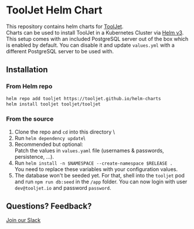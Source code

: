 # ToolJet Helm Chart
This repository contains helm charts for [ToolJet](https://github.com/ToolJet/ToolJet).\
Charts can be used to install ToolJet in a Kubernetes Cluster via [Helm v3](https://helm.sh).\
This setup comes with an included PostgreSQL server out of the box which is enabled by default. You can disable it and update `values.yml` with a different PostgreSQL server to be used with.

## Installation

### From Helm repo
```bash
helm repo add tooljet https://tooljet.github.io/helm-charts
helm install tooljet tooljet/tooljet
```

### From the source
1) Clone the repo and `cd` into this directory \
2) Run `helm dependency update`\
3) Recommended but optional:\
Patch the values in `values.yaml` file (usernames & passwords, persistence, ...).
4) Run `helm install -n $NAMESPACE --create-namespace $RELEASE .`\
You need to replace these variables with your configuration values.
5) The database won't be seeded yet. For that, shell into the `tooljet` pod and run `npm run db:seed` in the `/app` folder. You can now login with user `dev@tooljet.io` and password `password`.

## Questions? Feedback?
[Join our Slack](https://join.slack.com/t/tooljet/shared_invite/zt-r2neyfcw-KD1COL6t2kgVTlTtAV5rtg)
